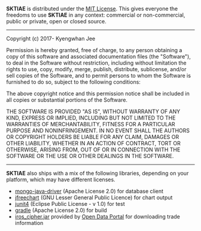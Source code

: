 **SKTIAE** is distributed under the [MIT License](https://en.wikipedia.org/wiki/MIT_License). This gives everyone the freedoms to use **SKTIAE** in any context: commercial or non-commercial, public or private, open or closed source.

---

Copyright (c) 2017- Kyengwhan Jee

Permission is hereby granted, free of charge, to any person obtaining a copy of this software and associated documentation files (the "Software"), to deal in the Software without restriction, including without limitation the rights to use, copy, modify, merge, publish, distribute, sublicense, and/or sell copies of the Software, and to permit persons to whom the Software is furnished to do so, subject to the following conditions:

The above copyright notice and this permission notice shall be included in all copies or substantial portions of the Software.

THE SOFTWARE IS PROVIDED "AS IS", WITHOUT WARRANTY OF ANY KIND, EXPRESS OR IMPLIED, INCLUDING BUT NOT LIMITED TO THE WARRANTIES OF MERCHANTABILITY, FITNESS FOR A PARTICULAR PURPOSE AND NONINFRINGEMENT. IN NO EVENT SHALL THE AUTHORS OR COPYRIGHT HOLDERS BE LIABLE FOR ANY CLAIM, DAMAGES OR OTHER LIABILITY, WHETHER IN AN ACTION OF CONTRACT, TORT OR OTHERWISE, ARISING FROM, OUT OF OR IN CONNECTION WITH THE SOFTWARE OR THE USE OR OTHER DEALINGS IN THE SOFTWARE.

---

**SKTIAE** also ships with a mix of the following libraries, depending on your platform, which may have different licenses.

* [mongo-java-driver](https://mongodb.github.io/mongo-java-driver/) (Apache License 2.0) for database client
* [jfreechart](http://www.jfree.org/jfreechart/) (GNU Lesser General Public Licence) for chart output
* [junit4](http://junit.org/junit4/) (Eclipse Public License - v 1.0) for test
* [gradle](https://gradle.org/) (Apache License 2.0) for build
* [iros_cipher.jar](https://www.data.go.kr/information/PDS_0000000000000014/recsroom.do) provided by [Open Data Portal](https://www.data.go.kr/) for downloading trade information
